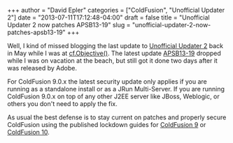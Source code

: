 +++
author = "David Epler"
categories = ["ColdFusion", "Unofficial Updater 2"]
date = "2013-07-11T17:12:48-04:00"
draft = false
title = "Unofficial Updater 2 now patches APSB13-19"
slug = "unofficial-updater-2-now-patches-apsb13-19"
+++

Well, I kind of missed blogging the last update to [Unofficial Updater 2](https://www.uu-2.download/) back in May while I was at [cf.Objective()](http://cfobjective.com/). The latest update [APSB13-19](http://www.adobe.com/support/security/bulletins/apsb13-19.html) dropped while I was on vacation at the beach, but still got it done two days after it was released by Adobe.

<!--more-->
  
For ColdFusion 9.0.x the latest security update only applies if you are running as a standalone install or as a JRun Multi-Server. If you are running ColdFusion 9.0.x on top of any other J2EE server like JBoss, Weblogic, or others you don't need to apply the fix.
  
As usual the best defense is to stay current on patches and properly secure ColdFusion using the published lockdown guides for [ColdFusion 9](http://wwwimages.adobe.com/www.adobe.com/content/dam/Adobe/en/products/coldfusion/pdfs/91025512-cf9-lockdownguide-wp-ue.pdf) or [ColdFusion 10](http://www.adobe.com/content/dam/Adobe/en/products/coldfusion/pdfs/cf10/cf10-lockdown-guide.pdf).